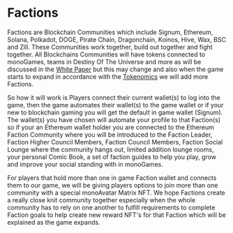 <h1>Factions</h1>

<p>Factions are Blockchain Communities which include Signum, Ethereum, Solana, Polkadot, DOGE, Pirate Chain, Dragonchain, Koinos, Hive, Wax, BSC and Zill. These Communities work together, build out together and fight together. All Blockchains Communities will have tokens connected to monoGames, teams in Destiny Of The Universe and more as will be discussed in the <a href="https://github.com/369gtech/White-Paper">White Paper</a> but this may change and also when the game starts to expand in accordance with the <a href="https://github.com/369gtech/Tokenomics">Tokenomics</a> we will add more Factions.</p>

<p>So how it will work is Players connect their current wallet(s) to log into the game, then the game automates their wallet(s) to the game wallet or if your new to blockchain gaming you will get the default in game wallet (Signum). The wallet(s) you have chosen will automate your profile to that Faction(s) so if your an Ethereum wallet holder you are connected to the Ethereum Faction Community where you will be introduced to the Faction Leader, Faction Higher Council Members, Faction Council Members, Faction Social Lounge where the community hangs out, limited addition lounge rooms, your personal Comic Book, a set of faction guides to help you play, grow and improve your social standing with in monoGames.</p>

<p>For players that hold more than one in game Faction wallet and connects them to our game, we will be giving players options to join more than one community with a special monoAvatar Matrix NFT. We hope Factions create a really close knit community together especially when the whole community has to rely on one another to fulfill requirements to complete Faction goals to help create new reward NFT's for that Faction which will be explained as the game expands.
</p>
